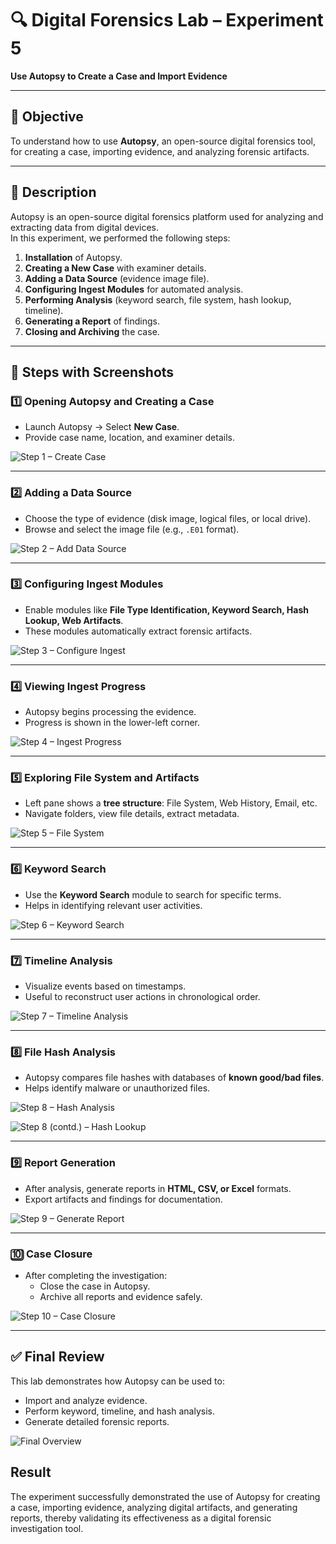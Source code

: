 # 🔍 Digital Forensics Lab – Experiment 5  
**Use Autopsy to Create a Case and Import Evidence**

---

## 📌 Objective
To understand how to use **Autopsy**, an open-source digital forensics tool, for creating a case, importing evidence, and analyzing forensic artifacts.

---

## 📝 Description
Autopsy is an open-source digital forensics platform used for analyzing and extracting data from digital devices.  
In this experiment, we performed the following steps:

1. **Installation** of Autopsy.  
2. **Creating a New Case** with examiner details.  
3. **Adding a Data Source** (evidence image file).  
4. **Configuring Ingest Modules** for automated analysis.  
5. **Performing Analysis** (keyword search, file system, hash lookup, timeline).  
6. **Generating a Report** of findings.  
7. **Closing and Archiving** the case.  

---

## 📂 Steps with Screenshots

### 1️⃣ Opening Autopsy and Creating a Case
- Launch Autopsy → Select **New Case**.  
- Provide case name, location, and examiner details.

![Step 1 – Create Case](https://github.com/user-attachments/assets/b89fa7a1-b593-4be5-a596-5f22a524d953)

---

### 2️⃣ Adding a Data Source
- Choose the type of evidence (disk image, logical files, or local drive).  
- Browse and select the image file (e.g., `.E01` format).

![Step 2 – Add Data Source](https://github.com/user-attachments/assets/aad384dc-5f5f-4553-b652-219baf2dc09c)

---

### 3️⃣ Configuring Ingest Modules
- Enable modules like **File Type Identification, Keyword Search, Hash Lookup, Web Artifacts**.  
- These modules automatically extract forensic artifacts.

![Step 3 – Configure Ingest](https://github.com/user-attachments/assets/e5e58d82-ece7-4cae-a2b5-7899c22a75be)

---

### 4️⃣ Viewing Ingest Progress
- Autopsy begins processing the evidence.  
- Progress is shown in the lower-left corner.  

![Step 4 – Ingest Progress](https://github.com/user-attachments/assets/4a49779c-fef9-4bc9-80e2-0ee74387554d)

---

### 5️⃣ Exploring File System and Artifacts
- Left pane shows a **tree structure**: File System, Web History, Email, etc.  
- Navigate folders, view file details, extract metadata.  

![Step 5 – File System](https://github.com/user-attachments/assets/b05e5536-c1ea-4d3c-a940-123575d430c1)

---

### 6️⃣ Keyword Search
- Use the **Keyword Search** module to search for specific terms.  
- Helps in identifying relevant user activities.  

![Step 6 – Keyword Search](https://github.com/user-attachments/assets/368bf9a6-afae-467a-84bd-206d75ef34e6)

---

### 7️⃣ Timeline Analysis
- Visualize events based on timestamps.  
- Useful to reconstruct user actions in chronological order.  

![Step 7 – Timeline Analysis](https://github.com/user-attachments/assets/7c9eb450-bca8-4966-8eca-5a00c2701783)

---

### 8️⃣ File Hash Analysis
- Autopsy compares file hashes with databases of **known good/bad files**.  
- Helps identify malware or unauthorized files.  

![Step 8 – Hash Analysis](https://github.com/user-attachments/assets/58a3de8d-7747-4b4e-9fc2-21000a0bcd04)

![Step 8 (contd.) – Hash Lookup](https://github.com/user-attachments/assets/0f777a06-e23b-49aa-9fa0-671579ae7362)

---

### 9️⃣ Report Generation
- After analysis, generate reports in **HTML, CSV, or Excel** formats.  
- Export artifacts and findings for documentation.  

![Step 9 – Generate Report](https://github.com/user-attachments/assets/132d31f9-9972-4a2a-80ac-af1ffa60e414)

---

### 🔟 Case Closure
- After completing the investigation:  
  - Close the case in Autopsy.  
  - Archive all reports and evidence safely.  

![Step 10 – Case Closure](https://github.com/user-attachments/assets/7d40290f-c6a3-48ae-961b-62d764783fb0)

---

## ✅ Final Review
This lab demonstrates how Autopsy can be used to:  
- Import and analyze evidence.  
- Perform keyword, timeline, and hash analysis.  
- Generate detailed forensic reports.  

![Final Overview](https://github.com/user-attachments/assets/989efcab-9ac7-43f9-ada2-3c3a14920bab)


## Result

The experiment successfully demonstrated the use of Autopsy for creating a case, importing evidence, analyzing digital artifacts, and generating reports, thereby validating its effectiveness as a digital forensic investigation tool.
  
